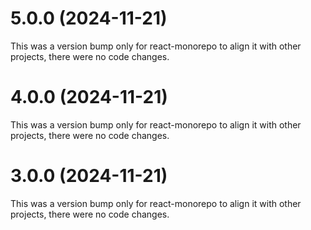 # 5.0.0 (2024-11-21)

This was a version bump only for react-monorepo to align it with other projects, there were no code changes.

# 4.0.0 (2024-11-21)

This was a version bump only for react-monorepo to align it with other projects, there were no code changes.

# 3.0.0 (2024-11-21)

This was a version bump only for react-monorepo to align it with other projects, there were no code changes.